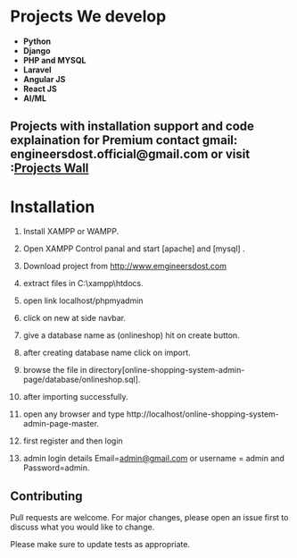   
</p>
<h1>Projects We develop</h1>

<ul>
	<li><b>Python</b></li>
	<li><b>Django</b></li>
	<li><b>PHP and MYSQL</b></li>
	<li><b>Laravel</b></li>
	<li><b>Angular JS</b></li>
	<li><b>React JS</b></li>
	<li><b>AI/ML</b></li>
</ul>
<h2> Projects with installation support and code explaination for Premium contact gmail: engineersdost.official@gmail.com or visit :<a href="http://www.emgineersdost.com/">Projects Wall</a></h2>

# Installation

1. Install XAMPP or WAMPP.

2. Open XAMPP Control panal and start [apache] and [mysql] .

3. Download project from http://www.emgineersdost.com
    
4. extract files in C:\\xampp\htdocs\.

5. open link localhost/phpmyadmin

6. click on new at side navbar.

7. give a database name as (onlineshop) hit on create button.

8. after creating database name click on import.

9. browse the file in directory[online-shopping-system-admin-page/database/onlineshop.sql].

10. after importing successfully.

11. open any browser and type http://localhost/online-shopping-system-admin-page-master.

12. first register and then login

13. admin login details  Email=admin@gmail.com or username = admin and Password=admin.














## Contributing
Pull requests are welcome. For major changes, please open an issue first to discuss what you would like to change.

Please make sure to update tests as appropriate.
